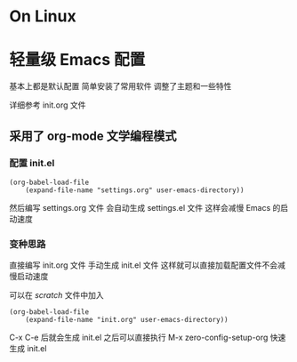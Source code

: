 # On Linux
# 轻量级 Emacs 配置
基本上都是默认配置
简单安装了常用软件
调整了主题和一些特性

详细参考 init.org 文件
## 采用了 org-mode 文学编程模式
### 配置 init.el
```
(org-babel-load-file
    (expand-file-name "settings.org" user-emacs-directory))
```
然后编写   settings.org 文件
会自动生成 settings.el  文件
这样会减慢 Emacs 的启动速度
### 变种思路
直接编写 init.org 文件
手动生成 init.el  文件
这样就可以直接加载配置文件不会减慢启动速度

可以在 *scratch* 文件中加入
```
(org-babel-load-file
    (expand-file-name "init.org" user-emacs-directory))
```
C-x C-e 后就会生成 init.el
之后可以直接执行 M-x
zero-config-setup-org
快速生成 init.el
